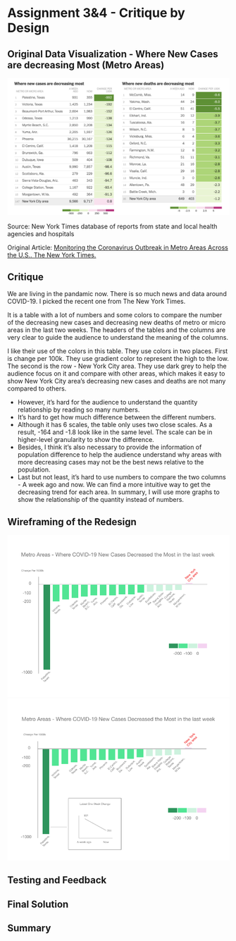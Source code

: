 # Assignment 3&4 - Critique by Design

## Original Data Visualization - Where New Cases are decreasing Most (Metro Areas)

![Original Data Visualization](https://github.com/ruwen-you/Telling_Stories_with_Data/blob/master/Original%20Data%20Vis.png)

Source: New York Times database of reports from state and local health agencies and hospitals

Original Article: [Monitoring the Coronavirus Outbreak in Metro Areas Across the U.S.. The New York Times.](https://www.nytimes.com/interactive/2020/04/23/upshot/five-ways-to-monitor-coronavirus-outbreak-us.html)

## Critique

We are living in the pandamic now. There is so much news and data around COVID-19. I picked the recent one from The New York Times.

It is a table with a lot of numbers and some colors to compare the number of the decreasing new cases and decreasing new deaths of metro or micro areas in the last two weeks. The headers of the tables and the columns are very clear to guide the audience to understand the meaning of the columns. 

I like their use of the colors in this table. They use colors in two places. First is change per 100k. They use gradient color to represent the high to the low. The second is the row - New York City area. They use dark grey to help the audience focus on it and compare with other areas, which makes it easy to show New York City area’s decreasing new cases and deaths are not many compared to others.

* However, it’s hard for the audience to understand the quantity relationship by reading so many numbers. 
* It’s hard to get how much difference between the different numbers. 
* Although it has 6 scales, the table only uses two close scales. As a result, -164 and -1.8 look like in the same level. The scale can be in higher-level granularity to show the difference. 
* Besides, I think it’s also necessary to provide the information of population difference to help the audience understand why areas with more decreasing cases may not be the best news relative to the population. 
* Last but not least, it’s hard to use numbers to compare the two columns - A week ago and now. We can find a more intuitive way to get the decreasing trend for each area. In summary, I will use more graphs to show the relationship of the quantity instead of numbers.

## Wireframing of the Redesign
![Wireframing](https://github.com/ruwen-you/Telling_Stories_with_Data/blob/master/Redesign%201.png)
![Wireframing - Hover](https://github.com/ruwen-you/Telling_Stories_with_Data/blob/master/Redesign%202.png)

## Testing and Feedback
## Final Solution
## Summary
